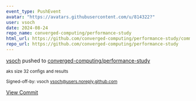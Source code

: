 ```yaml
---
event_type: PushEvent
avatar: "https://avatars.githubusercontent.com/u/814322?"
user: vsoch
date: 2024-08-24
repo_name: converged-computing/performance-study
html_url: https://github.com/converged-computing/performance-study/commit/c019ce9eab44ebd14f4a955a76566666b30dbd80
repo_url: https://github.com/converged-computing/performance-study
---
```


<a href='https://github.com/vsoch' target='_blank'>vsoch</a> pushed to <a href='https://github.com/converged-computing/performance-study' target='_blank'>converged-computing/performance-study</a>

<small>aks size 32 configs and results

Signed-off-by: vsoch <vsoch@users.noreply.github.com></small>

<a href='https://github.com/converged-computing/performance-study/commit/c019ce9eab44ebd14f4a955a76566666b30dbd80' target='_blank'>View Commit</a>